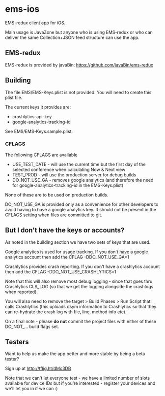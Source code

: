 # ems-ios

EMS-redux client app for iOS.

Main usage is JavaZone but anyone who is using EMS-redux or who can deliver the same Collection+JSON feed structure can use the app.

## EMS-redux

EMS-redux is provided by javaBin: https://github.com/javaBin/ems-redux

## Building

The file EMS/EMS-Keys.plist is not provided. You will need to create this plist file.

The current keys it provides are:

* crashlytics-api-key
* google-analytics-tracking-id

See EMS/EMS-Keys.sample.plist.

### CFLAGS

The following CFLAGS are available

* USE_TEST_DATE - will use the current time but the first day of the selected conference when calculating Now & Next view
* TEST_PROD - will use the production server for debug builds
* DO_NOT_USE_GA - removes google analytics (and therefore the need for google-analytics-tracking-id in the EMS-Keys.plist)

None of these are to be used on production builds.

DO_NOT_USE_GA is provided only as a convenience for other developers to avoid having to have a google analytics key. It should not be present in the CFLAGS setting when files are committed to git.

## But I don't have the keys or accounts?

As noted in the building section we have two sets of keys that are used.

Google analytics is used for usage tracking. If you don't have a google analytics account then add the CFLAG -DDO_NOT_USE_GA=1

Crashlytics provides crash reporting. If you don't have a crashlytics account then add the CFLAG -DDO_NOT_USE_CRASHLYTICS=1

Note that this will also remove most debug logging - since that goes thru Crashlytics CLS_LOG (so that we get the logging alongside the crashlogs when reported).

You will also need to remove the target > Build Phases > Run Script that calls Crashlytics (this uploads dsym information to Crashlytics so that they can re-hydrate the crash log with file, line, method info etc).

On a final note - please **do not** commit the project files with either of these DO_NOT_... build flags set.

## Testers

Want to help us make the app better and more stable by being a beta tester?

Sign up at http://tflig.ht/dMc3DB

Note that we can't let everyone test - we have a limited number of slots available for device IDs but if you're interested - register your devices and we'll let you in if we can :)
